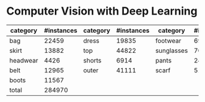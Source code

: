 # Computer Vision with Deep Learning


|  category  | #instances   |  category  | #instances   |  category  | #instances   |
|----------|-------------|----------|-------------|----------|-------------|
|    bag     | 22459        |   dress    | 19835        |  footwear  | 69769        |
|   skirt    | 13882        |    top     | 44822        | sunglasses | 7075         |
|  headwear  | 4426         |   shorts   | 6914         |   pants    | 24949        |
|    belt    | 12965        |   outer    | 41111        |   scarf    | 5196         |
|   boots    | 11567        |            |              |            |              |
|   total    | 284970       |            |              |            |              |

